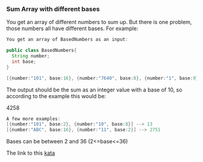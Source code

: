 ### Sum Array with different bases

You get an array of different numbers to sum up. But there is one problem, those numbers all have different bases. For example:
```java
You get an array of BasedNumbers as an input:

public class BasedNumbers{
  String number;
  int base;
}

[{number:"101", base:16}, {number:"7640", base:8}, {number:"1", base:9}]
```
The output should be the sum as an integer value with a base of 10, so according to the example this would be:

4258
```java
A few more examples:
[{number:"101", base:2}, {number:"10", base:8}] --> 13
[{number:"ABC", base:16}, {number:"11", base:2}] --> 2751
```
Bases can be between 2 and 36 (2<=base<=36)

The link to this [kata](https://www.codewars.com/kata/sum-array-with-different-bases/java)
